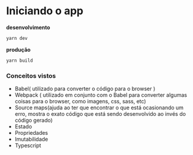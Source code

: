 # Iniciando o app

**desenvolvimento**

```bash
yarn dev
```

**produção**

```bash
yarn build
```

### Conceitos vistos

- Babel( utilizado para converter o código para o browser )
- Webpack ( utilizado em conjunto com o Babel para converter algumas coisas para o browser, como imagens, css, sass, etc)
- Source maps(ajuda ao ter que encontrar o que está ocasionando um erro, mostra o exato código que está sendo desenvolvido ao invés do código gerado)
- Estado
- Propriedades
- Imutabilidade
- Typescript
